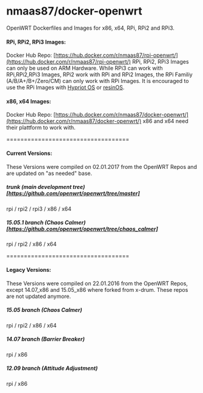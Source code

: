 # nmaas87/docker-openwrt
OpenWRT Dockerfiles and Images for x86, x64, RPi, RPi2 and RPi3.

#### RPi, RPi2, RPi3 Images:
Docker Hub Repo: [https://hub.docker.com/r/nmaas87/rpi-openwrt/](https://hub.docker.com/r/nmaas87/rpi-openwrt/)
RPi, RPi2, RPi3 Images can only be used on ARM Hardware.
While RPi3 can work with RPi,RPi2,RPi3 Images, RPi2 work with RPi and RPi2 Images, the RPi Familiy (A/B/A+/B+/Zero/CM) can only work with RPi Images. It is encouraged to use the RPi Images with [Hypriot OS](http://blog.hypriot.com/) or [resinOS](https://resinos.io/). 

#### x86, x64 Images:
Docker Hub Repo: [https://hub.docker.com/r/nmaas87/docker-openwrt/](https://hub.docker.com/r/nmaas87/docker-openwrt/)
x86 and x64 need their plattform to work with.

===================================

#### Current Versions: 
These Versions were compiled on 02.01.2017 from the OpenWRT Repos and are updated on "as needed" base.

##### trunk (main development tree) [https://github.com/openwrt/openwrt/tree/master]
rpi / rpi2 / rpi3 / x86 / x64

##### 15.05.1 branch (Chaos Calmer) [https://github.com/openwrt/openwrt/tree/chaos_calmer]
rpi / rpi2 / x86 / x64

===================================

#### Legacy Versions: 
These Versions were compiled on 22.01.2016 from the OpenWRT Repos, except 14.07_x86 and 15.05_x86 where forked from x-drum. These repos are not updated anymore.

#####  15.05 branch (Chaos Calmer)
rpi / rpi2 / x86 / x64

#####  14.07 branch (Barrier Breaker)
rpi / x86

#####  12.09 branch (Attitude Adjustment)
rpi / x86
